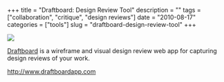 +++
title = "Draftboard: Design Review Tool"
description = ""
tags = ["collaboration", "critique", "design reviews"]
date = "2010-08-17"
categories = ["tools"]
slug = "draftboard-design-review-tool"
+++


<div class="tool-screenshot mb1"><a href="http://www.draftboardapp.com/"><img id="bluga-thumbnail-2809" class="bluga-thumbnail custom" src="/media/bluga/
wt52313b78d79c6_custom.jpg"/></a></div><p><a href="http://www.draftboardapp.com/">Draftboard</a> is a wireframe and visual design review web app for capturing design reviews of your work.</p>

  
<p><a href="http://www.draftboardapp.com/">http://www.draftboardapp.com</a></p>
      
